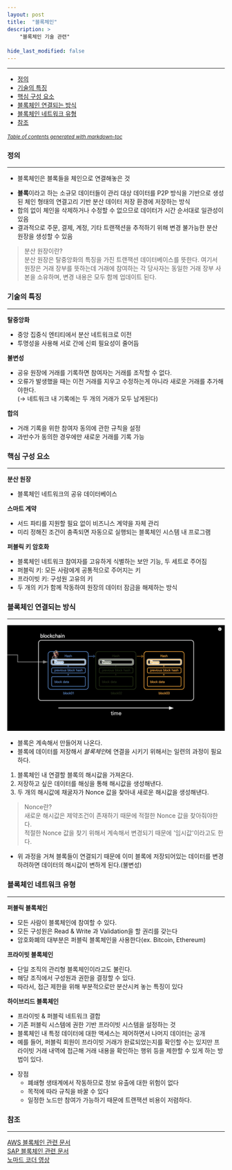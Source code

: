 ```yaml
---
layout: post
title:  "블록체인"
description: >
    "블록체인 기술 관련"

hide_last_modified: false
---
```

***
* [정의](#정의)
* [기술의 특징](#기술의-특징)
* [핵심 구성 요소](#핵심-구성-요소)
* [블록체인 연결되는 방식](#블록체인-연결되는-방식)
* [블록체인 네트워크 유형](#블록체인-네트워크-유형)
* [참조](#참조)

<small><i><a href='http://ecotrust-canada.github.io/markdown-toc/'>Table of contents generated with markdown-toc</a></i></small>

### 정의
***
+ 블록체인은 블록들을 체인으로 연결해놓은 것

- **블록**이라고 하는 소규모 데이터들이 관리 대상 데이터를 P2P 방식을 기반으로 생성된 체인 형태의 연결고리 기반 분산 데이터 저장 환경에 저장하는 방식
- 합의 없이 체인을 삭제하거나 수정할 수 없으므로 데이터가 시간 순서대로 일관성이 있음
- 결과적으로 주문, 결제, 계정, 기타 트랜잭션을 추적하기 위해 변경 불가능한 분산 원장을 생성할 수 있음

> 분산 원장이란?   
> 분산 원장은 탈중앙화의 특징을 가진 트랜잭션 데이터베이스를 뜻한다. 여기서 원장은 거래 장부를 뜻하는데 거래에 참여하는 각 당사자는
> 동일한 거래 장부 사본을 소유하며, 변경 내용은 모두 함께 업데이트 된다.

### 기술의 특징
***

**탈중앙화**

- 중앙 집중식 엔티티에서 분산 네트워크로 이전
- 투명성을 사용해 서로 간에 신뢰 필요성이 줄어듬

**불변성**

- 공유 원장에 거래를 기록하면 참여자는 거래를 조작할 수 없다.
- 오류가 발생했을 때는 이전 거래를 지우고 수정하는게 아니라 새로운 거래를 추가해야한다.   
  (→ 네트워크 내 기록에는 두 개의 거래가 모두 남게된다)

**합의**

- 거래 기록을 위한 참여자 동의에 관한 규칙을 설정
- 과반수가 동의한 경우에만 새로운 거래를 기록 가능

### 핵심 구성 요소
***

**분산 원장**

- 블록체인 네트워크의 공유 데이터베이스

**스마트 계약**

- 서드 파티를 지원할 필요 없이 비즈니스 계약을 자체 관리
- 미리 정해진 조건이 충족되면 자동으로 실행되는 블록체인 시스템 내 프로그램

**퍼블릭 키 암호화**

- 블록체인 네트워크 참여자를 고유하게 식별하는 보안 기능, 두 세트로 주어짐
- 퍼블릭 키: 모든 사람에게 공통적으로 주어지는 키
- 프라이빗 키: 구성원 고유의 키
- 두 개의 키가 함께 작동하여 원장의 데이터 잠금을 해제하는 방식

### 블록체인 연결되는 방식
***

![blockchain](/assets/img/it/block.png)

- 블록은 계속해서 만들어져 나온다.
- 블록에 데이터를 저장해서 *블록체인*에 연결을 시키기 위해서는 일련의 과정이 필요하다.

1. 블록체인 내 연결할 블록의 해시값을 가져온다.
2. 저장하고 싶은 데이터를 해싱을 통해 해시값을 생성해낸다.
3. 두 개의 해시값에 채굴자가 Nonce 값을 찾아내 새로운 해시값을 생성해낸다.

> Nonce란?   
> 새로운 해시값은 제약조건이 존재하기 때문에 적절한 Nonce 값을 찾아줘야한다.   
> 적절한 Nonce 값을 찾기 위해서 계속해서 변경되기 때문에 '임시값'이라고도 한다. 

- 위 과정을 거쳐 블록들이 연결되기 때문에 이미 블록에 저장되어있는 데이터를 변경하려하면 데이터의 해시값이 변하게 된다.(불변성)

### 블록체인 네트워크 유형
***

**퍼블릭 블록체인**

- 모든 사람이 블록체인에 참여할 수 있다.
- 모든 구성원은 Read & Write 과 Validation을 할 권리를 갖는다
- 암호화폐의 대부분은 퍼블릭 블록체인을 사용한다(ex. Bitcoin, Ethereum)

**프라이빗 블록체인**

- 단일 조직의 관리형 블록체인이라고도 불린다.
- 해당 조직에서 구성원과 권한을 결정할 수 있다.
- 따라서, 접근 제한을 위해 부분적으로만 분산시켜 놓는 특징이 있다

**하이브리드 블록체인**

- 프라이빗 & 퍼블릭 네트워크 결합
- 기존 퍼블릭 시스템에 권한 기반 프라이빗 시스템을 설정하는 것
- 블록체인 내 특정 데이터에 대한 액세스는 제어하면서 나머지 데이터는 공개
- 예를 들어, 퍼블릭 회원이 프라이빗 거래가 완료되었는지를 확인할 수는 있지만 프라이빗 거래 내역에 접근해 거래 내용을 확인하는 행위 등을 제한할 수 있게 하는 방법이 있다.

+ 장점
    - 폐쇄형 생태계에서 작동하므로 정보 유출에 대한 위험이 없다
    - 목적에 따라 규칙을 바꿀 수 있다
    - 일정한 노드만 참여가 가능하기 때문에 트랜잭션 비용이 저렴하다.

### 참조
***
[AWS 블록체인 관련 문서](https://aws.amazon.com/ko/what-is/blockchain/?aws-products-all.sort-by=item.additionalFields.productNameLowercase&aws-products-all.sort-order=asc)   
[SAP 블록체인 관련 문서](https://www.sap.com/korea/insights/what-is-blockchain.html)   
[노마드 코더 영상](https://www.youtube.com/watch?v=TljQRfHRId8&list=PL7jH19IHhOLOJfXeVqjtiawzNQLxOgTdq)